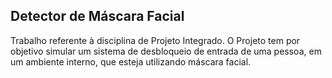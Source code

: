 ## Detector de Máscara Facial
Trabalho referente à disciplina de Projeto Integrado. O Projeto tem por objetivo simular 
um sistema de desbloqueio de entrada de uma pessoa, em um ambiente interno, que esteja utilizando máscara facial.
